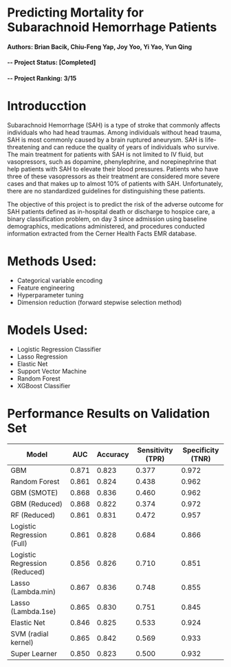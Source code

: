 # Predicting Mortality for Subarachnoid Hemorrhage Patients

#### Authors: Brian Bacik, Chiu-Feng Yap, Joy Yoo, Yi Yao, Yun Qing

#### -- Project Status: [Completed]

#### -- Project Ranking: 3/15

# Introducction

Subarachnoid Hemorrhage (SAH) is a type of stroke that commonly affects individuals who had head traumas. Among individuals without head trauma, SAH is most commonly caused by a brain ruptured aneurysm. SAH is life-threatening and can reduce the quality of years of individuals who survive. The main treatment for patients with SAH is not limited to IV fluid, but vasopressors, such as dopamine, phenylephrine, and norepinephrine that help patients with SAH to elevate their blood pressures. Patients who have three of these vasopressors as their treatment are considered more severe cases and that makes up to almost 10% of patients with SAH. Unfortunately, there are no standardized guidelines for distinguishing these patients.

The objective of this project is to predict the risk of the adverse outcome for SAH patients defined as in-hospital death or discharge to hospice care, a binary classification problem, on day 3 since admission using baseline demographics, medications administered, and procedures conducted information extracted from the Cerner Health Facts EMR database. 

# Methods Used:
* Categorical variable encoding
* Feature engineering
* Hyperparameter tuning
* Dimension reduction (forward stepwise selection method) 

# Models Used:
* Logistic Regression Classifier
* Lasso Regression 
* Elastic Net
* Support Vector Machine
* Random Forest
* XGBoost Classifier

# Performance Results on Validation Set
| Model  | AUC | Accuracy | Sensitivity (TPR)  |  Specificity (TNR) |
| ------ | --- | -------- | ------------------ |  ----------------- |
| GBM |	0.871 |	0.823 |	0.377  | 0.972|
| Random Forest | 0.861	 | 0.824	 | 0.438  | 	0.962  | 
|GBM (SMOTE)| 0.868	| 0.836	| 0.460	| 0.962| 
|GBM (Reduced)| 	0.868| 	0.822| 	0.374| 	0.972| 
|RF (Reduced)	| 0.861| 	0.831| 	0.472 | 	0.957| 
|Logistic Regression (Full)	| 0.861 | 0.828 | 0.684 | 	0.866| 
|Logistic Regression (Reduced)	| 0.856| 	0.826| 	0.710 | 	0.851| 
|Lasso (Lambda.min)	| 0.867| 	0.836| 	0.748| 	0.855| 
|Lasso (Lambda.1se)	| 0.865| 	0.830| 	0.751| 	0.845| 
|Elastic Net |	0.846	| 0.825| 	0.533| 	0.924| 
|SVM (radial kernel)	| 0.865| 	0.842| 	0.569| 	0.933| 
|Super Learner	| 0.850	| 0.823	| 0.500| 	0.932| 

